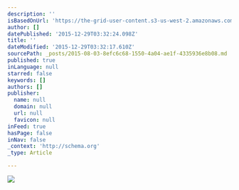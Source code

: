 ```yaml
---
description: ''
isBasedOnUrl: 'https://the-grid-user-content.s3-us-west-2.amazonaws.com/2a1871e3-fa30-4482-a07b-4ff49be2882d.gif'
author: []
datePublished: '2015-12-29T03:32:24.098Z'
title: ''
dateModified: '2015-12-29T03:32:17.610Z'
sourcePath: _posts/2015-08-03-8efc6c68-1550-4a04-ae1f-4335936e8b08.md
published: true
inLanguage: null
starred: false
keywords: []
authors: []
publisher:
  name: null
  domain: null
  url: null
  favicon: null
inFeed: true
hasPage: false
inNav: false
_context: 'http://schema.org'
_type: Article

---
```

![](https://the-grid-user-content.s3-us-west-2.amazonaws.com/2a1871e3-fa30-4482-a07b-4ff49be2882d.gif)